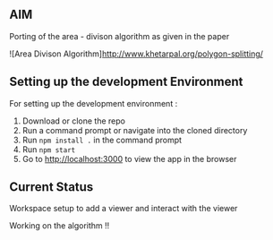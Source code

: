 ## AIM

Porting of the area - divison algorithm as given in the paper

![Area Divison Algorithm]http://www.khetarpal.org/polygon-splitting/

## Setting up the development Environment

For setting up the development environment :

1. Download or clone the repo
2. Run a command prompt or navigate into the cloned directory
3. Run `npm install .` in the command prompt
4. Run `npm start`
5. Go to [http://localhost:3000](http://localhost:3000) to view the app in the browser

## Current Status

Workspace setup to add a viewer and interact with the viewer

Working on the algorithm !!
